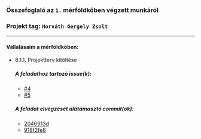 ### Összefoglaló az `1.` mérföldkőben végzett munkáról

### Projekt tag: `Horváth Gergely Zsolt`

___

#### Vállalásaim a mérföldkőben: 

 - 8.1.1. Projektterv kitöltése

    ##### A feladathoz tartozó issue(k):

     - [#4](https://git-okt.sed.inf.szte.hu/2024_ib153l-13_d/2024_ib153l-13_d/-/issues/4)
     - [#5](https://git-okt.sed.inf.szte.hu/2024_ib153l-13_d/2024_ib153l-13_d/-/issues/5)

    ##### A feladat elvégzését alátámasztó commit(ok):

     - [2046913d](https://git-okt.sed.inf.szte.hu/2024_ib153l-13_d/2024_ib153l-13_d/-/commit/2046913d3e950c5ddb8b608b30127f360d1b6dc5)
     - [918f2fe6](https://git-okt.sed.inf.szte.hu/2024_ib153l-13_d/2024_ib153l-13_d/-/commit/918f2fe62f6ebbb91fdd699c6a6825a23beec084)
